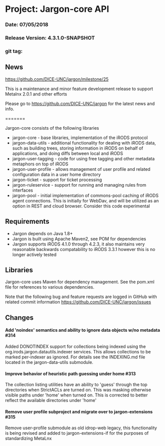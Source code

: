 # Project: Jargon-core API

### Date: 07/05/2018
### Release Version: 4.3.1.0-SNAPSHOT
### git tag: 

## News



https://github.com/DICE-UNC/jargon/milestone/25

This is a maintenance and minor feature development release to support Metalnx 2.0.1 and other efforts

Please go to https://github.com/DICE-UNC/jargon for the latest news and info.

=======

Jargon-core consists of the following libraries

* jargon-core - base libraries, implementation of the iRODS protocol
* jargon-data-utils - additional functionality for dealing with iRODS data, such as building trees, storing information in iRODS on behalf of applications, and doing diffs between local and iRODS
* jargon-user-tagging - code for using free tagging and other metadata metaphors on top of iRODS
* jargon-user-profile - allows management of user profile and related configuration data in a user home directory
* jargon-ticket - support for ticket processing
* jargon-ruleservice - support for running and managing rules from interfaces
* jargon-pool - initial implementation of commons-pool caching of iRODS agent connections.  This is initially for WebDav, and will be utilized as an option in REST and cloud browser.  Consider this code experimental

## Requirements

* Jargon depends on Java 1.8+
* Jargon is built using Apache Maven2, see POM for dependencies
* Jargon supports iRODS 4.1.0 through 4.2.3, it also maintains very reasonable backwards compatability to iRODS 3.3.1 however this is no longer actively tested

## Libraries

Jargon-core uses Maven for dependency management.  See the pom.xml file for references to various dependencies.

Note that the following bug and feature requests are logged in GitHub with related commit information https://github.com/DICE-UNC/jargon/issues

## Changes

#### Add 'noindex' semantics and ability to ignore data objects w/no metadata #314

Added DONOTINDEX support for collections being indexed using the org.irods.jargon.datautils.indexer services. This allows collections to be marked per-indexer as ignored. 
For details see the INDEXING.md file located in the jargon-data-utils submodule.

#### Improve behavior of heuristic path guessing under home #313

The collection listing utilities have an ability to 'guess' through the top directories when StrictACLs are turned on. This was masking otherwise visible paths under 'home' when turned on. This 
is corrected to better reflect the available directories under 'home'

#### Remove user profile subproject and migrate over to jargon-extensions #315

Remove user-profile submodule as old idrop-web legacy, this functionality is being revised and added to jargon-extensions-if for the purposes of standardizing MetaLnx
